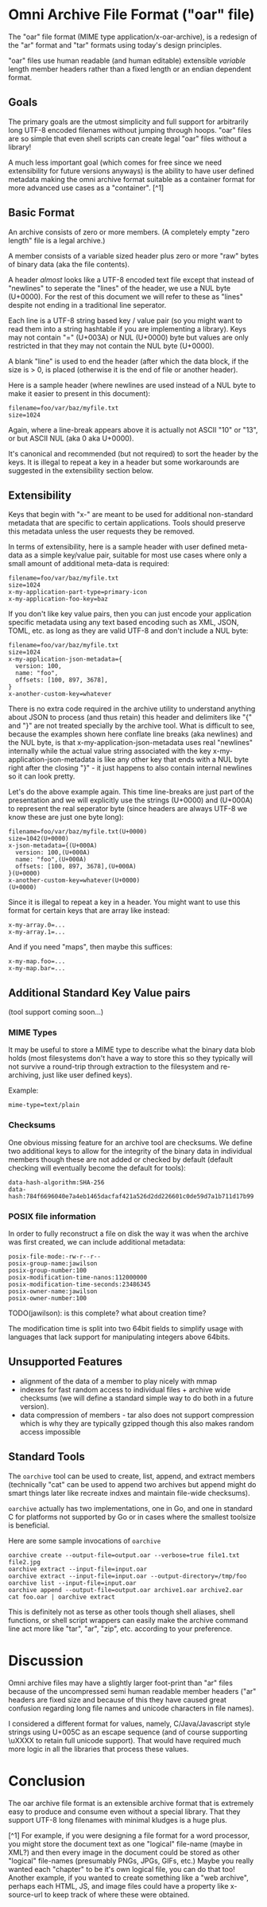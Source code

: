 # Omni Archive File Format ("oar" file)

The "oar" file format (MIME type application/x-oar-archive), is a
redesign of the "ar" format and "tar" formats using today's design
principles.

"oar" files use human readable (and human editable) extensible
*variable* length member headers rather than a fixed length or an
endian dependent format.

## Goals

The primary goals are the utmost simplicity and full support for
arbitrarily long UTF-8 encoded filenames without jumping through
hoops. "oar" files are so simple that even shell scripts can create
legal "oar" files without a library!

A much less important goal (which comes for free since we need
extensibility for future versions anyways) is the ability to have user
defined metadata making the omni archive format suitable as a
container format for more advanced use cases as a "container". [^1]

## Basic Format

An archive consists of zero or more members. (A completely empty "zero
length" file is a legal archive.)

A member consists of a variable sized header plus zero or more "raw"
bytes of binary data (aka the file contents).

A header *almost* looks like a UTF-8 encoded text file except that
instead of "newlines" to seperate the "lines" of the header, we use a
NUL byte (U+0000). For the rest of this document we will refer to
these as "lines" despite not ending in a traditional line seperator.

Each line is a UTF-8 string based key / value pair (so you might want
to read them into a string hashtable if you are implementing a
library). Keys may not contain "=" (U+003A) or NUL (U+0000) byte but
values are only restricted in that they may not contain the NUL byte
(U+0000).

A blank "line" is used to end the header (after which the data block,
if the size is > 0, is placed (otherwise it is the end of file or
another header).

Here is a sample header (where newlines are used instead of a NUL byte
to make it easier to present in this document):

```
filename=foo/var/baz/myfile.txt
size=1024

```

Again, where a line-break appears above it is actually not ASCII "10"
or "13", or but ASCII NUL (aka 0 aka U+0000).

It's canonical and recommended (but not required) to sort the header
by the keys. It is illegal to repeat a key in a header but some
workarounds are suggested in the extensibility section below.

## Extensibility

Keys that begin with "x-" are meant to be used for additional
non-standard metadata that are specific to certain applications. Tools
should preserve this metadata unless the user requests they be
removed.

In terms of extensibility, here is a sample header with user defined
meta-data as a simple key/value pair, suitable for most use cases
where only a small amount of additional meta-data is required:

```
filename=foo/var/baz/myfile.txt
size=1024
x-my-application-part-type=primary-icon
x-my-application-foo-key=baz

```

If you don't like key value pairs, then you can just encode your
application specific metadata using any text based encoding such as
XML, JSON, TOML, etc. as long as they are valid UTF-8 and don't
include a NUL byte:

```
filename=foo/var/baz/myfile.txt
size=1024
x-my-application-json-metadata={
  version: 100,
  name: "foo",
  offsets: [100, 897, 3678],
}
x-another-custom-key=whatever

```

There is no extra code required in the archive utility to understand
anything about JSON to process (and thus retain) this header and
delimiters like "{" and "}" are not treated specially by the archive
tool. What is difficult to see, because the examples shown here
conflate line breaks (aka newlines) and the NUL byte, is that
x-my-application-json-metadata uses real "newlines" internally while
the actual value string associated with the key
x-my-application-json-metadata is like any other key that ends with a
NUL byte right after the closing "}" - it just happens to also contain
internal newlines so it can look pretty.

Let's do the above example again. This time line-breaks are just part
of the presentation and we will explicitly use the strings (U+0000)
and (U+000A) to represent the real seperator byte (since headers are
always UTF-8 we know these are just one byte long):

```
filename=foo/var/baz/myfile.txt(U+0000)
size=1042(U+0000)
x-json-metadata={(U+000A)
  version: 100,(U+000A)
  name: "foo",(U+000A)
  offsets: [100, 897, 3678],(U+000A)
}(U+0000)
x-another-custom-key=whatever(U+0000)
(U+0000)
```

Since it is illegal to repeat a key in a header. You might want to use
this format for certain keys that are array like instead:

```
x-my-array.0=...
x-my-array.1=...
```

And if you need "maps", then maybe this suffices:

```
x-my-map.foo=...
x-my-map.bar=...
```

## Additional Standard Key Value pairs

(tool support coming soon...)

### MIME Types

It may be useful to store a MIME type to describe what the binary data
blob holds (most filesystems don't have a way to store this so they
typically will not survive a round-trip through extraction to the
filesystem and re-archiving, just like user defined keys).

Example:

```
mime-type=text/plain
```

### Checksums

One obvious missing feature for an archive tool are checksums. We
define two additional keys to allow for the integrity of the binary
data in individual members though these are not added or checked by
default (default checking will eventually become the default for
tools):

```
data-hash-algorithm:SHA-256
data-hash:784f6696040e7a4eb1465dacfaf421a526d2dd226601c0de59d7a1b711d17b99
```

### POSIX file information

In order to fully reconstruct a file on disk the way it was when the
archive was first created, we can include additional metadata:

```
posix-file-mode:-rw-r--r--
posix-group-name:jawilson
posix-group-number:100
posix-modification-time-nanos:112000000
posix-modification-time-seconds:23486345
posix-owner-name:jawilson
posix-owner-number:100
```

TODO(jawilson): is this complete? what about creation time?

The modification time is split into two 64bit fields to simplify usage
with languages that lack support for manipulating integers above
64bits.

## Unsupported Features

* alignment of the data of a member to play nicely with mmap
* indexes for fast random access to individual files + archive wide
  checksums (we will define a standard simple way to do both in a
  future version).
* data compression of members - tar also does not support compression
  which is why they are typically gzipped though this also makes
  random access impossible

## Standard Tools

The `oarchive` tool can be used to create, list, append, and extract
members (technically "cat" can be used to append two archives but
append might do smart things later like recreate indxes and maintain
file-wide checksums).

`oarchive` actually has two implementations, one in Go, and one in
standard C for platforms not supported by Go or in cases where the
smallest toolsize is beneficial.

Here are some sample invocations of `oarchive`

```
oarchive create --output-file=output.oar --verbose=true file1.txt file2.jpg
oarchive extract --input-file=input.oar
oarchive extract --input-file=input.oar --output-directory=/tmp/foo
oarchive list --input-file=input.oar
oarchive append --output-file=output.oar archive1.oar archive2.oar
cat foo.oar | oarchive extract
```

This is definitely not as terse as other tools though shell aliases,
shell functions, or shell script wrappers can easily make the archive
command line act more like "tar", "ar", "zip", etc. according to your
preference.

# Discussion

Omni archive files may have a slightly larger foot-print than "ar"
files because of the uncompressed semi human readable member headers
("ar" headers are fixed size and because of this they have caused
great confusion regarding long file names and unicode characters in
file names).

I considered a different format for values, namely, C/Java/Javascript
style strings using U+005C as an escape sequence (and of course
supporting \uXXXX to retain full unicode support). That would have
required much more logic in all the libraries that process these
values.

# Conclusion

The oar archive file format is an extensible archive format that is
extremely easy to produce and consume even without a special
library. That they support UTF-8 long filenames with minimal kludges
is a huge plus.

[^1] For example, if you were designing a file format for a word
processor, you might store the document text as one "logical"
file-name (maybe in XML?) and then every image in the document could
be stored as other "logical" file-names (presumably PNGs, JPGs, GIFs,
etc.) Maybe you really wanted each "chapter" to be it's own logical
file, you can do that too! Another example, if you wanted to create
something like a "web archive", perhaps each HTML, JS, and image files
could have a property like x-source-url to keep track of where these
were obtained.
